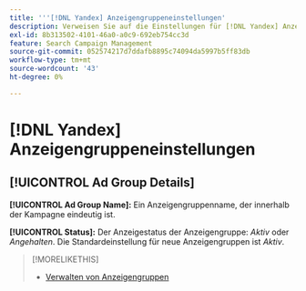 ```yaml
---
title: '''[!DNL Yandex] Anzeigengruppeneinstellungen'
description: Verweisen Sie auf die Einstellungen für [!DNL Yandex] Anzeigengruppen.
exl-id: 8b313502-4101-46a0-a0c9-692eb754cc3d
feature: Search Campaign Management
source-git-commit: 052574217d7ddafb8895c74094da5997b5ff83db
workflow-type: tm+mt
source-wordcount: '43'
ht-degree: 0%

---
```


# [!DNL Yandex] Anzeigengruppeneinstellungen

## [!UICONTROL Ad Group Details]

**[!UICONTROL Ad Group Name]:** Ein Anzeigengruppenname, der innerhalb der Kampagne eindeutig ist.

**[!UICONTROL Status]:** Der Anzeigestatus der Anzeigengruppe: *Aktiv* oder *Angehalten*. Die Standardeinstellung für neue Anzeigengruppen ist *Aktiv*.

>[!MORELIKETHIS]
>
>* [Verwalten von Anzeigengruppen](/help/search-social-commerce/campaign-management/campaigns/ad-group-manage.md)
